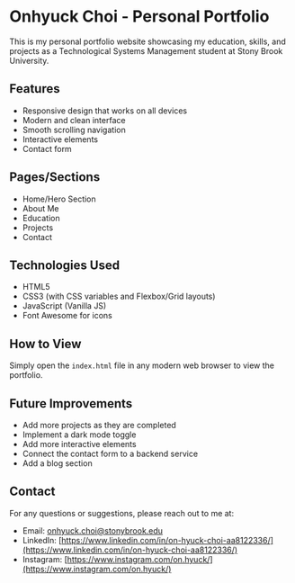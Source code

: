 # Onhyuck Choi - Personal Portfolio

This is my personal portfolio website showcasing my education, skills, and projects as a Technological Systems Management student at Stony Brook University.

## Features

- Responsive design that works on all devices
- Modern and clean interface
- Smooth scrolling navigation
- Interactive elements
- Contact form

## Pages/Sections

- Home/Hero Section
- About Me
- Education
- Projects
- Contact

## Technologies Used

- HTML5
- CSS3 (with CSS variables and Flexbox/Grid layouts)
- JavaScript (Vanilla JS)
- Font Awesome for icons

## How to View

Simply open the `index.html` file in any modern web browser to view the portfolio.

## Future Improvements

- Add more projects as they are completed
- Implement a dark mode toggle
- Add more interactive elements
- Connect the contact form to a backend service
- Add a blog section

## Contact

For any questions or suggestions, please reach out to me at:
- Email: onhyuck.choi@stonybrook.edu
- LinkedIn: [https://www.linkedin.com/in/on-hyuck-choi-aa8122336/](https://www.linkedin.com/in/on-hyuck-choi-aa8122336/)
- Instagram: [https://www.instagram.com/on.hyuck/](https://www.instagram.com/on.hyuck/) 